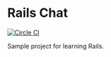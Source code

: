 Rails Chat
==========
[![Circle CI](https://circleci.com/gh/1000k/rails-chat.svg?style=svg)](https://circleci.com/gh/1000k/rails-chat)

Sample project for learning Rails.